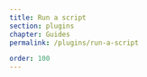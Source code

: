 ```yaml
---
title: Run a script
section: plugins
chapter: Guides
permalink: /plugins/run-a-script

order: 100
---
```


